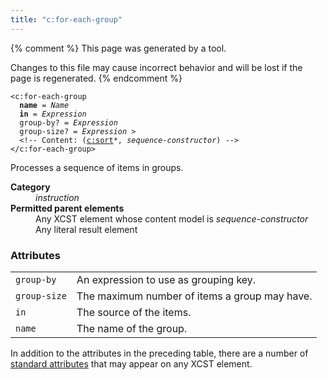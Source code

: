 ```yaml
---
title: "c:for-each-group"
---
```


{% comment %}
This page was generated by a tool.

Changes to this file may cause incorrect behavior and will be lost if
the page is regenerated.
{% endcomment %}

<div class="language-xml highlighter-rouge"><pre class="highlight element-syntax"><code><span class="nt">&lt;c:for-each-group</span>
  <b>name</b> = <i>Name</i>
  <b>in</b> = <i title="Expression">Expression</i>
  <span>group-by</span>? = <i title="Expression">Expression</i>
  <span>group-size</span>? = <i title="Expression">Expression</i> &gt;
  &lt;!-- Content: (<span><a href="sort.html">c:sort</a>*</span>, <i>sequence-constructor</i>) --&gt;
<span class="nt">&lt;/c:for-each-group&gt;</span></code></pre></div>
<p>Processes a sequence of items in groups.</p>
<dl>
   <dt><b>Category</b></dt>
   <dd><i>instruction</i></dd>
   <dt><b>Permitted parent elements</b></dt>
   <dd>Any XCST element whose content model is <i>sequence-constructor</i></dd>
   <dd>Any literal result element</dd>
</dl>
<h3>Attributes</h3>
<div class="table-responsive">
   <table>
      <tr>
         <td><code>group-by</code></td>
         <td>An expression to use as grouping key.</td>
      </tr>
      <tr>
         <td><code>group-size</code></td>
         <td>The maximum number of items a group may have.</td>
      </tr>
      <tr>
         <td><code>in</code></td>
         <td>The source of the items.</td>
      </tr>
      <tr>
         <td><code>name</code></td>
         <td>The name of the group.</td>
      </tr>
   </table>
</div>
<p>
   In addition to the attributes in the preceding table, there are a number of <a href="../c/standard-attributes.html">standard attributes</a> that may appear on any XCST element.
   
</p>